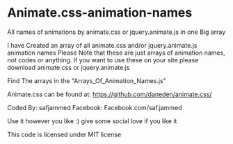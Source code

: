 # Animate.css-animation-names
All names of animations by animate.css or jquery.animate.js in one Big array


I have Created an array of all animate.css and/or jquery.animate.js animation names
Please Note that these are just arrays of animation names, not codes or anything. If
you want to use these on your site please download animate.css or jquery.animate.js

Find The arrays in the "Arrays_Of_Animation_Names.js"

Animate.css can be found at:
https://github.com/daneden/animate.css/


Coded By: safjammed
Facebook: Facebook.com/saf.jammed

Use it however you like :) 
give some social love if you like it

This code is licensed under MIT license
